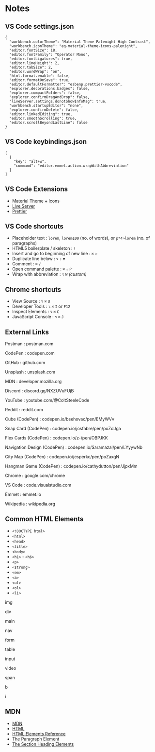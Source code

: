 # Notes

## VS Code settings.json
```
{
  "workbench.colorTheme": "Material Theme Palenight High Contrast",
  "workbench.iconTheme": "eq-material-theme-icons-palenight",
  "editor.fontSize": 18,
  "editor.fontFamily": "Operator Mono",
  "editor.fontLigatures": true,
  "editor.lineHeight": 2,
  "editor.tabSize": 2,
  "editor.wordWrap": "on",
  "html.format.enable": false,
  "editor.formatOnSave": true,
  "editor.defaultFormatter": "esbenp.prettier-vscode",
  "explorer.decorations.badges": false,
  "explorer.compactFolders": false,
  "explorer.confirmDragAndDrop": false,
  "liveServer.settings.donotShowInfoMsg": true,
  "workbench.startupEditor": "none",
  "explorer.confirmDelete": false,
  "editor.linkedEditing": true,
  "editor.smoothScrolling": true,
  "editor.scrollBeyondLastLine": false
}
```

## VS Code keybindings.json

```
[
  {
    "key": "alt+w",
    "command": "editor.emmet.action.wrapWithAbbreviation"
  }
]
```

## VS Code Extensions

- [Material Theme + Icons](material-theme-website.vercel.app)
- [Live Server](ritwickdey.github.io/vscode-live-server)
- [Prettier](prettier.io)

## VS Code shortcuts

- Placeholder text : `lorem`, `lorem100` (no. of words), or `p*4>lorem` (no. of paragraphs)
- HTML5 boilerplate / skeleton : `!`
- Insert and go to beginning of new line : `⌘` `⏎`
- Duplicate line below : `⌥` `⇧` `▼`
- Comment : `⌘` `/`
- Open command palette : `⌘` `⇧` `P`
- Wrap with abbreviation : `⌥` `W` *(custom)*

## Chrome shortcuts

- View Source : `⌥` `⌘` `U`
- Developer Tools : `⌥` `⌘` `I` or `F12`
- Inspect Elements : `⌥` `⌘` `C`
- JavaScript Console : `⌥` `⌘` `J`

## External Links

Postman : postman.com

CodePen : codepen.com

GitHub : github.com

Unsplash : unsplash.com

MDN : developer.mozilla.org

Discord : discord.gg/NXZUVuFUjB

YouTube : youtube.com/@ColtSteeleCode

Reddit : reddit.com

Cube (CodePen) : codepen.io/bsehovac/pen/EMyWVv

Snap Card (CodePen) : codepen.io/josfabre/pen/poZdJga

Flex Cards (CodePen) : codepen.io/z-/pen/OBPJKK

Navigation Design (CodePen) : codepen.io/Saramazal/pen/LYyywNb

City Map (CodePen) : codepen.io/jesperkc/pen/poZaxgN

Hangman Game (CodePen) : codepen.io/cathydutton/pen/JjpxMm

Chrome : google.com/chrome

VS Code : code.visualstudio.com

Emmet : emmet.io

Wikipedia : wikipedia.org

## Common HTML Elements

- `<!DOCTYPE html>`
- `<html>`
- `<head>`
- `<title>`
- `<body>`
- `<h1>` - `<h6>`
- `<p>`
- `<strong>`
- `<em>`
- `<a>`
- `<ul>`
- `<ol>`
- `<li>`

img

div

main

nav

form

table

input

video

span

b

i

## MDN

- [MDN](developer.mozilla.org)
- [HTML](developer.mozilla.org/en-US/docs/Web/HTML)
- [HTML Elements Reference](developer.mozilla.org/en-US/docs/Web/HTML/Element)
- [The Paragraph Element](developer.mozilla.org/en-US/docs/Web/HTML/Element/p)
- [The Section Heading Elements](developer.mozilla.org/en-US/docs/Web/HTML/Element/Heading_Elements)
